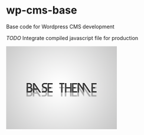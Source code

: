 wp-cms-base
===========

Base code for Wordpress CMS development


*TODO*
Integrate compiled javascript file for production

![Alt text](screenshot.png)